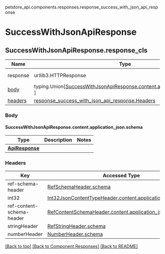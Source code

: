 <a name="top"></a>
petstore_api.components.responses.response_success_with_json_api_response
# <a id="response_success_with_json_api_response" >SuccessWithJsonApiResponse</a>
## <a id="response_success_with_json_api_responseresponse_cls" >SuccessWithJsonApiResponse.response_cls</a>
Name | Type | Description  | Notes
------------- | ------------- | ------------- | -------------
response | urllib3.HTTPResponse | Raw response |
[body](#body) | typing.Union[[SuccessWithJsonApiResponse.content.application_json.schema](#response_success_with_json_api_responsecontentapplication_jsonschema), ] |  |
[headers](#headers) | [response_success_with_json_api_response.Headers](#response_success_with_json_api_responseHeaders) |  |

### Body

#### <a id="response_success_with_json_api_responsecontentapplication_jsonschema" >SuccessWithJsonApiResponse.content.application_json.schema</a>
Type | Description  | Notes
------------- | ------------- | -------------
[**ApiResponse**](../../components/schema/api_response.ApiResponse.md) |  | 


### Headers

Key | Accessed Type | Description  | Notes
------------- | ------------- | ------------- | -------------
ref-schema-header | [RefSchemaHeader.schema](../../components/headers/header_ref_schema_header.md#header_ref_schema_headerschema) | | 
int32 | [Int32JsonContentTypeHeader.content.application_json.schema](../../components/headers/header_int32_json_content_type_header.md#header_int32_json_content_type_headercontentapplication_jsonschema) | | 
ref-content-schema-header | [RefContentSchemaHeader.content.application_json.schema](../../components/headers/header_ref_content_schema_header.md#header_ref_content_schema_headercontentapplication_jsonschema) | | 
stringHeader | [RefStringHeader.schema](../../components/headers/header_ref_string_header.md#header_ref_string_headerschema) | | 
numberHeader | [NumberHeader.schema](../../components/headers/header_number_header.md#header_number_headerschema) | | optional

[[Back to top]](#top) [[Back to Component Responses]](../../../README.md#Component-Responses) [[Back to README]](../../../README.md)
